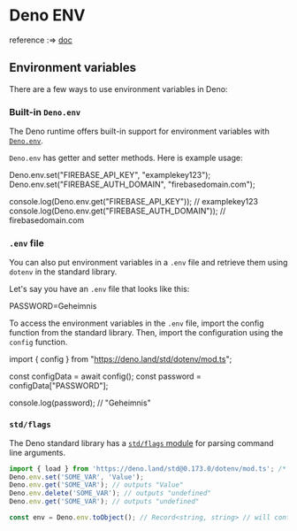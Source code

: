 # Deno ENV

reference :=> [doc](https://deno.land/manual@v1.29.4/basics/env_variables)

## Environment variables

There are a few ways to use environment variables in Deno:

### [](https://deno.land/manual@v1.29.4/basics/env_variables#built-in-denoenv)Built-in `Deno.env`

The Deno runtime offers built-in support for environment variables with [`Deno.env`](https://deno.land/api@v1.25.3?s=Deno.env).

`Deno.env` has getter and setter methods. Here is example usage:

Deno.env.set("FIREBASE_API_KEY", "examplekey123");
Deno.env.set("FIREBASE_AUTH_DOMAIN", "firebasedomain.com");

console.log(Deno.env.get("FIREBASE_API_KEY")); // examplekey123
console.log(Deno.env.get("FIREBASE_AUTH_DOMAIN")); // firebasedomain.com

### [](https://deno.land/manual@v1.29.4/basics/env_variables#env-file) `.env` file

You can also put environment variables in a `.env` file and retrieve them using `dotenv` in the standard library.

Let's say you have an `.env` file that looks like this:

PASSWORD=Geheimnis

To access the environment variables in the `.env` file, import the config function from the standard library. Then, import the configuration using the `config` function.

import { config } from "https://deno.land/std/dotenv/mod.ts";

const configData = await config();
const password = configData["PASSWORD"];

console.log(password);
// "Geheimnis"

### [](https://deno.land/manual@v1.29.4/basics/env_variables#stdflags) `std/flags`

The Deno standard library has a [`std/flags` module](https://deno.land/std@0.173.0/flags/README.md?source=) for parsing command line arguments.

```typescript
import { load } from 'https://deno.land/std@0.173.0/dotenv/mod.ts'; /* DOTENV */
Deno.env.set('SOME_VAR', 'Value');
Deno.env.get('SOME_VAR'); // outputs "Value"
Deno.env.delete('SOME_VAR'); // outputs "undefined"
Deno.env.get('SOME_VAR'); // outputs "undefined"

const env = Deno.env.toObject(); // Record<string, string> // will contain all envs
```
